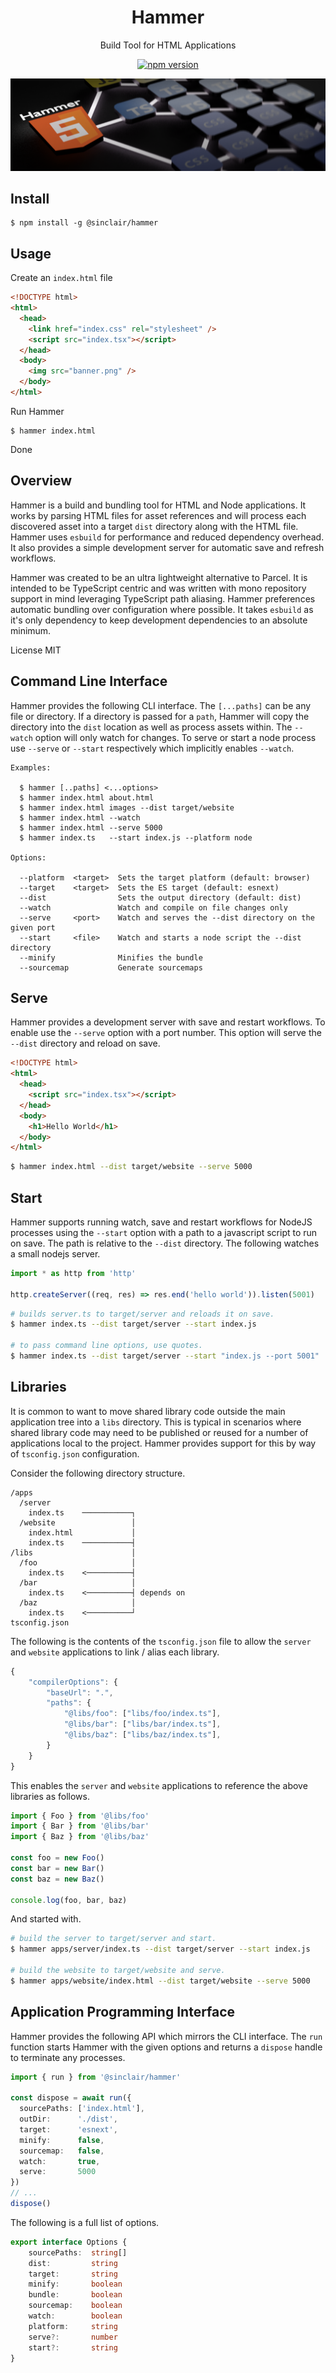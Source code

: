 <div align='center'>

<h1>Hammer</h1>

<p>Build Tool for HTML Applications</p>

[![npm version](https://badge.fury.io/js/%40sinclair%2Fhammer.svg)](https://badge.fury.io/js/%40sinclair%2Fhammer)

<img src="doc/hammer.png" />

</div>

## Install

```shell
$ npm install -g @sinclair/hammer 
```

## Usage

Create an `index.html` file
```html
<!DOCTYPE html>
<html>
  <head>
    <link href="index.css" rel="stylesheet" />
    <script src="index.tsx"></script>
  </head>
  <body>
    <img src="banner.png" />
  </body>
</html>
```
Run Hammer
```shell
$ hammer index.html
```
Done

## Overview

Hammer is a build and bundling tool for HTML and Node applications. It works by parsing HTML files for asset references and will process each discovered asset into a target `dist` directory along with the HTML file. Hammer uses `esbuild` for performance and reduced dependency overhead. It also provides a simple development server for automatic save and refresh workflows. 

Hammer was created to be an ultra lightweight alternative to Parcel. It is intended to be TypeScript centric and was written with mono repository support in mind leveraging TypeScript path aliasing. Hammer preferences automatic bundling over configuration where possible. It takes `esbuild` as it's only dependency to keep development dependencies to an absolute minimum.

License MIT

## Command Line Interface

Hammer provides the following CLI interface. The `[...paths]` can be any file or directory. If a directory is passed for a `path`, Hammer will copy the directory into the `dist` location as well as process assets within. The `--watch` option will only watch for changes. To serve or start a node process use `--serve` or `--start` respectively which implicitly enables `--watch`.

```
Examples:

  $ hammer [..paths] <...options>
  $ hammer index.html about.html
  $ hammer index.html images --dist target/website
  $ hammer index.html --watch
  $ hammer index.html --serve 5000
  $ hammer index.ts   --start index.js --platform node

Options:

  --platform  <target>  Sets the target platform (default: browser)
  --target    <target>  Sets the ES target (default: esnext)
  --dist                Sets the output directory (default: dist)
  --watch               Watch and compile on file changes only
  --serve     <port>    Watch and serves the --dist directory on the given port
  --start     <file>    Watch and starts a node script the --dist directory
  --minify              Minifies the bundle
  --sourcemap           Generate sourcemaps
```

## Serve

Hammer provides a development server with save and restart workflows. To enable use the `--serve` option with a port number. This option will serve the `--dist` directory and reload on save.

```html
<!DOCTYPE html>
<html>
  <head>
    <script src="index.tsx"></script>
  </head>
  <body>
    <h1>Hello World</h1>
  </body>
</html>
```

```bash
$ hammer index.html --dist target/website --serve 5000
```

## Start

Hammer supports running watch, save and restart workflows for NodeJS processes using the `--start` option with a path to a javascript script to run on save. The path is relative to the `--dist` directory. The following watches a small nodejs server.

```typescript
import * as http from 'http'

http.createServer((req, res) => res.end('hello world')).listen(5001)
```
```bash
# builds server.ts to target/server and reloads it on save.
$ hammer index.ts --dist target/server --start index.js

# to pass command line options, use quotes.
$ hammer index.ts --dist target/server --start "index.js --port 5001"
```

## Libraries

It is common to want to move shared library code outside the main application tree into a `libs` directory. This is typical in scenarios where shared library code may need to be published or reused for a number of applications local to the project. Hammer provides support for this by way of `tsconfig.json` configuration. 

Consider the following directory structure.

```shell
/apps
  /server
    index.ts    ───────────┐
  /website                 │
    index.html             │
    index.ts    ───────────┤ 
/libs                      │
  /foo                     │
    index.ts    <──────────┤
  /bar                     │
    index.ts    <──────────┤ depends on
  /baz                     │
    index.ts    <──────────┘
tsconfig.json
```
The following is the contents of the `tsconfig.json` file to allow the `server` and `website` applications to link / alias each library.

```javascript
{
    "compilerOptions": {
        "baseUrl": ".",
        "paths": {
            "@libs/foo": ["libs/foo/index.ts"],
            "@libs/bar": ["libs/bar/index.ts"],
            "@libs/baz": ["libs/baz/index.ts"],
        }
    }
}
```

This enables the `server` and `website` applications to reference the above libraries as follows.

```typescript
import { Foo } from '@libs/foo'
import { Bar } from '@libs/bar'
import { Baz } from '@libs/baz'

const foo = new Foo()
const bar = new Bar()
const baz = new Baz()

console.log(foo, bar, baz)
```
And started with.

```bash
# build the server to target/server and start.
$ hammer apps/server/index.ts --dist target/server --start index.js

# build the website to target/website and serve.
$ hammer apps/website/index.html --dist target/website --serve 5000
```

## Application Programming Interface

Hammer provides the following API which mirrors the CLI interface. The `run` function starts Hammer with the given options and returns a `dispose` handle to terminate any processes.

```typescript
import { run } from '@sinclair/hammer'

const dispose = await run({
  sourcePaths: ['index.html'], 
  outDir:      './dist', 
  target:      'esnext',
  minify:      false,
  sourcemap:   false,
  watch:       true,
  serve:       5000
})
// ...
dispose() 
```
The following is a full list of options.
```typescript
export interface Options {
    sourcePaths:  string[]
    dist:         string
    target:       string
    minify:       boolean
    bundle:       boolean
    sourcemap:    boolean
    watch:        boolean
    platform:     string
    serve?:       number
    start?:       string
}
```
